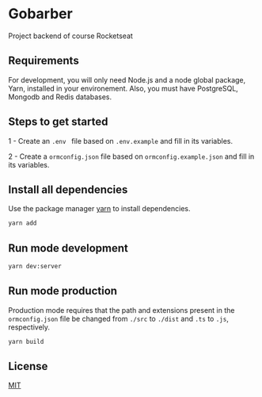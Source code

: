 # Gobarber

Project backend of course Rocketseat

## Requirements

For development, you will only need Node.js and a node global package, Yarn, installed in your environement. Also, you must have PostgreSQL, Mongodb and Redis databases.

## Steps to get started

1 - Create an ```.env ```  file based on ```.env.example``` and fill in its variables.

2 - Create a ```ormconfig.json``` file based on ```ormconfig.example.json``` and fill in its variables.

## Install all dependencies

Use the package manager [yarn](https://yarnpkg.com/) to install dependencies.

```bash
yarn add
```

## Run mode development

```bash
yarn dev:server
```

## Run mode production

Production mode requires that the path and extensions present in the ```ormconfig.json``` file be changed from ```./src``` to ```./dist``` and ```.ts``` to ```.js```, respectively.

```bash
yarn build
```

## License
[MIT](https://choosealicense.com/licenses/mit/)
